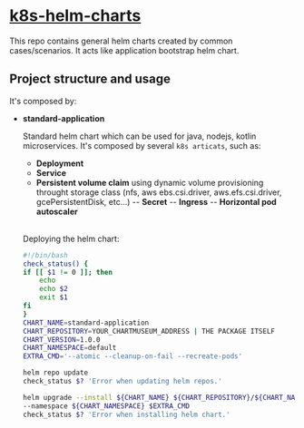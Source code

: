 # [k8s-helm-charts](#https://helm.sh/)

This repo contains general helm charts created by common cases/scenarios. It acts like application bootstrap helm chart.

## **Project structure and usage**

It's composed by:

- **standard-application** 
    
    Standard helm chart which can be used for java, nodejs, kotlin microservices. It's composed by several `k8s articats`, such as:
    - **Deployment**
    - **Service**
    - **Persistent volume claim** using dynamic volume provisioning throught storage class (nfs, aws ebs.csi.driver, aws.efs.csi.driver, gcePersistentDisk, etc...)
    -- **Secret**
    -- **Ingress**
    -- **Horizontal pod autoscaler**
    <br />

    Deploying the helm chart:
    ```bash
    #!/bin/bash
    check_status() {
    if [[ $1 != 0 ]]; then
        echo
        echo $2
        exit $1
    fi
    }
    CHART_NAME=standard-application
    CHART_REPOSITORY=YOUR_CHARTMUSEUM_ADDRESS | THE PACKAGE ITSELF
    CHART_VERSION=1.0.0
    CHART_NAMESPACE=default
    EXTRA_CMD='--atomic --cleanup-on-fail --recreate-pods'

    helm repo update
    check_status $? 'Error when updating helm repos.'

    helm upgrade --install ${CHART_NAME} ${CHART_REPOSITORY}/${CHART_NAME} --version=${CHART_VERSION} \
    --namespace ${CHART_NAMESPACE} $EXTRA_CMD
    check_status $? 'Error when installing helm chart.'